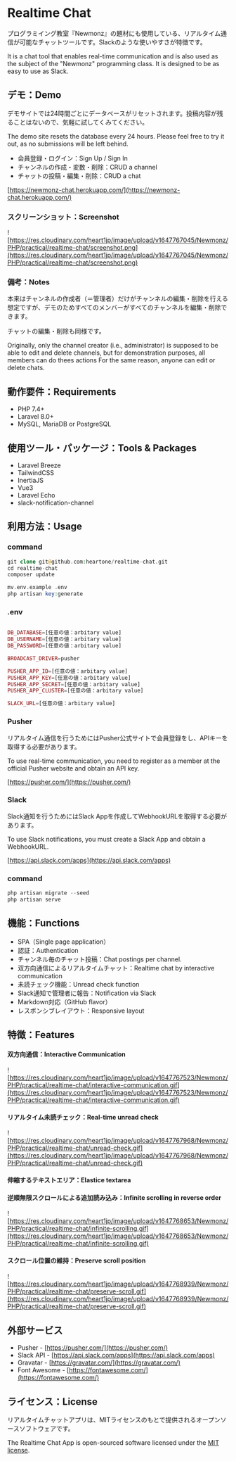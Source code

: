 # Realtime Chat

プログラミイング教室『Newmonz』の題材にも使用している、リアルタイム通信が可能なチャットツールです。Slackのような使いやすさが特徴です。

It is a chat tool that enables real-time communication and is also used as the subject of the "Newmonz" programming class.
It is designed to be as easy to use as Slack.

## デモ：Demo

デモサイトでは24時間ごとにデータベースがリセットされます。投稿内容が残ることはないので、気軽に試してくみてください。

The demo site resets the database every 24 hours. Please feel free to try it out, as no submissions will be left behind.

- 会員登録・ログイン：Sign Up / Sign In
- チャンネルの作成・変数・削除：CRUD a channel
- チャットの投稿・編集・削除：CRUD a chat

[https://newmonz-chat.herokuapp.com/](https://newmonz-chat.herokuapp.com/)

### スクリーンショット：Screenshot

![https://res.cloudinary.com/heart1jp/image/upload/v1647767045/Newmonz/PHP/practical/realtime-chat/screenshot.png](https://res.cloudinary.com/heart1jp/image/upload/v1647767045/Newmonz/PHP/practical/realtime-chat/screenshot.png)

### 備考：Notes

本来はチャンネルの作成者（＝管理者）だけがチャンネルの編集・削除を行える想定ですが、デモのためすべてのメンバーがすべてのチャンネルを編集・削除できます。

チャットの編集・削除も同様です。

Originally, only the channel creator (i.e., administrator) is supposed to be able to edit and delete channels, but for demonstration purposes, all members can do thees actions
For the same reason, anyone can edit or delete chats.

## 動作要件：Requirements

- PHP 7.4+
- Laravel 8.0+
- MySQL, MariaDB or PostgreSQL

## 使用ツール・パッケージ：Tools & Packages

- Laravel Breeze
- TailwindCSS
- InertiaJS
- Vue3
- Laravel Echo
- slack-notification-channel

## 利用方法：Usage

### command

```php
git clone git@github.com:heartone/realtime-chat.git
cd realtime-chat
composer update

mv.env.example .env
php artisan key:generate
```

### .env

```php

DB_DATABASE=[任意の値：arbitary value]
DB_USERNAME=[任意の値：arbitary value]
DB_PASSWORD=[任意の値：arbitary value]

BROADCAST_DRIVER=pusher

PUSHER_APP_ID=[任意の値：arbitary value]
PUSHER_APP_KEY=[任意の値：arbitary value]
PUSHER_APP_SECRET=[任意の値：arbitary value]
PUSHER_APP_CLUSTER=[任意の値：arbitary value]

SLACK_URL=[任意の値：arbitary value]
```

### Pusher

リアルタイム通信を行うためにはPusher公式サイトで会員登録をし、APIキーを取得する必要があります。

To use real-time communication, you need to register as a member at the official Pusher website and obtain an API key.

[https://pusher.com/](https://pusher.com/)

### Slack

Slack通知を行うためにはSlack Appを作成してWebhookURLを取得する必要があります。

To use Slack notifications, you must create a Slack App and obtain a WebhookURL.

[https://api.slack.com/apps](https://api.slack.com/apps)

### command

```php
php artisan migrate --seed
php artisan serve
```

## 機能：Functions

- SPA（Single page application）
- 認証：Authentication
- チャンネル毎のチャット投稿：Chat postings per channel.
- 双方向通信によるリアルタイムチャット：Realtime chat by interactive communication
- 未読チェック機能：Unread check function
- Slack通知で管理者に報告：Notification via Slack
- Markdown対応（GitHub flavor）
- レスポンシブレイアウト：Responsive layout

## 特徴：Features

#### 双方向通信：Interactive Communication

![https://res.cloudinary.com/heart1jp/image/upload/v1647767523/Newmonz/PHP/practical/realtime-chat/interactive-communication.gif](https://res.cloudinary.com/heart1jp/image/upload/v1647767523/Newmonz/PHP/practical/realtime-chat/interactive-communication.gif)

#### リアルタイム未読チェック：Real-time unread check 

![https://res.cloudinary.com/heart1jp/image/upload/v1647767968/Newmonz/PHP/practical/realtime-chat/unread-check.gif](https://res.cloudinary.com/heart1jp/image/upload/v1647767968/Newmonz/PHP/practical/realtime-chat/unread-check.gif)

#### 伸縮するテキストエリア：Elastice textarea

#### 逆順無限スクロールによる追加読み込み：Infinite scrolling in reverse order

![https://res.cloudinary.com/heart1jp/image/upload/v1647768653/Newmonz/PHP/practical/realtime-chat/infinite-scrolling.gif](https://res.cloudinary.com/heart1jp/image/upload/v1647768653/Newmonz/PHP/practical/realtime-chat/infinite-scrolling.gif)

#### スクロール位置の維持：Preserve scroll position 

![https://res.cloudinary.com/heart1jp/image/upload/v1647768939/Newmonz/PHP/practical/realtime-chat/preserve-scroll.gif](https://res.cloudinary.com/heart1jp/image/upload/v1647768939/Newmonz/PHP/practical/realtime-chat/preserve-scroll.gif)

## 外部サービス

- Pusher - [https://pusher.com/](https://pusher.com/)
- Slack API - [https://api.slack.com/apps](https://api.slack.com/apps)
- Gravatar - [https://gravatar.com/](https://gravatar.com/)
- Font Awesome - [https://fontawesome.com/](https://fontawesome.com/)

## ライセンス：**License**

リアルタイムチャットアプリは、MITライセンスのもとで提供されるオープンソースソフトウェアです。

The Realtime Chat App is open-sourced software licensed under the [MIT license](https://opensource.org/licenses/MIT).